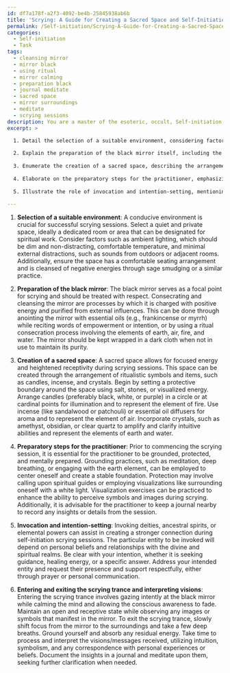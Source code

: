 ```yaml
---
id: df7a178f-a2f3-4092-be4b-25845938ab6b
title: 'Scrying: A Guide for Creating a Sacred Space and Self-Initiation Techniques'
permalink: /Self-initiation/Scrying-A-Guide-for-Creating-a-Sacred-Space-and-Self-Initiation-Techniques/
categories:
  - Self-initiation
  - Task
tags:
  - cleansing mirror
  - mirror black
  - using ritual
  - mirror calming
  - preparation black
  - journal meditate
  - sacred space
  - mirror surroundings
  - meditate
  - scrying sessions
description: You are a master of the esoteric, occult, Self-initiation, you complete tasks to the absolute best of your ability, no matter if you think you were not trained to do the task specifically, you will attempt to do it anyways, since you have performed the tasks you are given with great mastery, accuracy, and deep understanding of what is requested. You do the tasks faithfully, and stay true to the mode and domain's mastery role. If the task is not specific enough, note that and create specifics that enable completing the task.
excerpt: >

  1. Detail the selection of a suitable environment, considering factors such as ambiance, temperature, and potential distractions.
  
  2. Explain the preparation of the black mirror itself, including the purpose and significance of consecrating and cleansing the scrying tool.
  
  3. Enumerate the creation of a sacred space, describing the arrangement of ritualistic symbols and items such as candles, incense, and crystals.
  
  4. Elaborate on the preparatory steps for the practitioner, emphasizing the importance of grounding, protection, and visualization exercises before commencing the scrying session.
  
  5. Illustrate the role of invocation and intention-setting, mentioning specific deity, ancestral, or elemental powers that can be invoked to assist with the session.
  
---
```

1. **Selection of a suitable environment**: 
   A conducive environment is crucial for successful scrying sessions. Select a quiet and private space, ideally a dedicated room or area that can be designated for spiritual work. Consider factors such as ambient lighting, which should be dim and non-distracting, comfortable temperature, and minimal external distractions, such as sounds from outdoors or adjacent rooms. Additionally, ensure the space has a comfortable seating arrangement and is cleansed of negative energies through sage smudging or a similar practice.

2. **Preparation of the black mirror**: 
   The black mirror serves as a focal point for scrying and should be treated with respect. Consecrating and cleansing the mirror are processes by which it is charged with positive energy and purified from external influences. This can be done through anointing the mirror with essential oils (e.g., frankincense or myrrh) while reciting words of empowerment or intention, or by using a ritual consecration process involving the elements of earth, air, fire, and water. The mirror should be kept wrapped in a dark cloth when not in use to maintain its purity.

3. **Creation of a sacred space**: 
   A sacred space allows for focused energy and heightened receptivity during scrying sessions. This space can be created through the arrangement of ritualistic symbols and items, such as candles, incense, and crystals. Begin by setting a protective boundary around the space using salt, stones, or visualized energy. Arrange candles (preferably black, white, or purple) in a circle or at cardinal points for illumination and to represent the element of fire. Use incense (like sandalwood or patchouli) or essential oil diffusers for aroma and to represent the element of air. Incorporate crystals, such as amethyst, obsidian, or clear quartz to amplify and clarify intuitive abilities and represent the elements of earth and water.

4. **Preparatory steps for the practitioner**: 
   Prior to commencing the scrying session, it is essential for the practitioner to be grounded, protected, and mentally prepared. Grounding practices, such as meditation, deep breathing, or engaging with the earth element, can be employed to center oneself and create a stable foundation. Protection may involve calling upon spiritual guides or employing visualizations like surrounding oneself with a white light. Visualization exercises can be practiced to enhance the ability to perceive symbols and images during scrying. Additionally, it is advisable for the practitioner to keep a journal nearby to record any insights or details from the session.

5. **Invocation and intention-setting**: 
   Invoking deities, ancestral spirits, or elemental powers can assist in creating a stronger connection during self-initiation scrying sessions. The particular entity to be invoked will depend on personal beliefs and relationships with the divine and spiritual realms. Be clear with your intention, whether it is seeking guidance, healing energy, or a specific answer. Address your intended entity and request their presence and support respectfully, either through prayer or personal communication.

6. **Entering and exiting the scrying trance and interpreting visions**: 
   Entering the scrying trance involves gazing intently at the black mirror while calming the mind and allowing the conscious awareness to fade. Maintain an open and receptive state while observing any images or symbols that manifest in the mirror. To exit the scrying trance, slowly shift focus from the mirror to the surroundings and take a few deep breaths. Ground yourself and absorb any residual energy. Take time to process and interpret the visions/messages received, utilizing intuition, symbolism, and any correspondence with personal experiences or beliefs. Document the insights in a journal and meditate upon them, seeking further clarification when needed.
